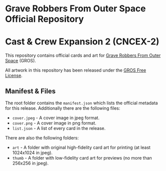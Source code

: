# Grave Robbers From Outer Space Official Repository
# Cast & Crew Expansion 2 (CNCEX-2)

This repository contains official cards and art for [Grave Robbers From Outer Space](https://graverobbersgame.com) (GROS).

All artwork in this repository has been released under the [GROS Free License](rules/license-current.md).

## Manifest & Files

The root folder contains the `manifest.json` which lists the official metadata for this release. Additionally there are the following files:

- `cover.jpeg` - A cover image in jpeg format.
- `cover.png` - A cover image in png format.
- `list.json` - A list of every card in the release.

There are also the following folders:

- `art` - A folder with original high-fidelity card art for printing (at least 1024x1024 in jpeg).
- `thumb` - A folder with low-fidelity card art for previews (no more than 256x256 in jpeg).